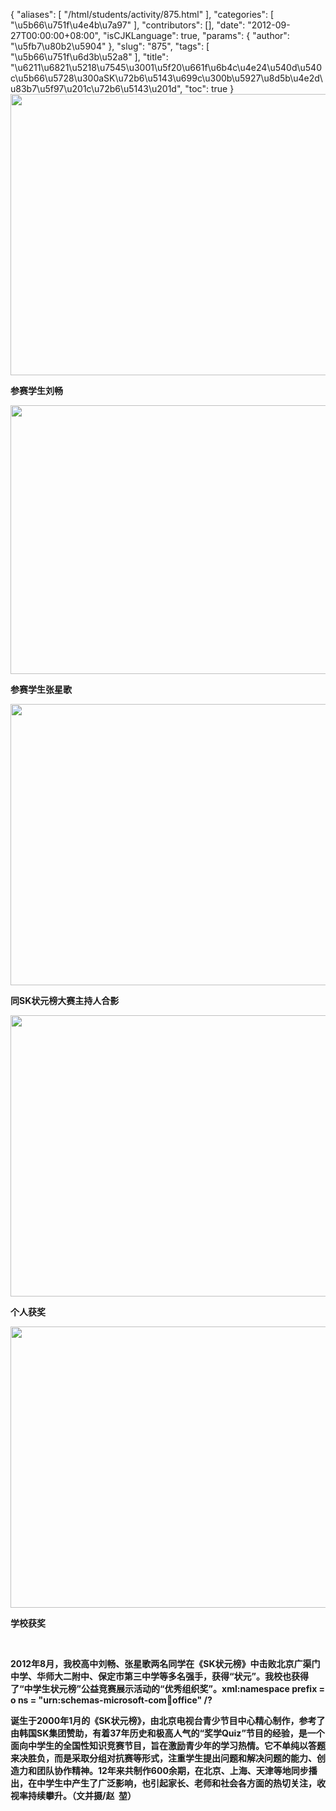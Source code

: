 {
    "aliases": [
        "/html/students/activity/875.html"
    ],
    "categories": [
        "\u5b66\u751f\u4e4b\u7a97"
    ],
    "contributors": [],
    "date": "2012-09-27T00:00:00+08:00",
    "isCJKLanguage": true,
    "params": {
        "author": "\u5fb7\u80b2\u5904"
    },
    "slug": "875",
    "tags": [
        "\u5b66\u751f\u6d3b\u52a8"
    ],
    "title": "\u6211\u6821\u5218\u7545\u3001\u5f20\u661f\u6b4c\u4e24\u540d\u540c\u5b66\u5728\u300aSK\u72b6\u5143\u699c\u300b\u5927\u8d5b\u4e2d\u83b7\u5f97\u201c\u72b6\u5143\u201d",
    "toc": true
}
**<img
    src="https://cdn.tfls.online/mirror/full/c254e8002a81ecfe0f25fd2e71c468dd9ee55ff5.jpg"
    style="display:block;margin-left:auto;margin-right:auto;"
    decoding="async"
    fetchpriority="auto"
    loading="lazy"
    height="450"
    width="600"
/>**

**参赛学生刘畅**

**<img
    src="https://cdn.tfls.online/mirror/full/db2d0b4a4a4390103122772bcaa838ce4dfb9105.jpg"
    style="display:block;margin-left:auto;margin-right:auto;"
    decoding="async"
    fetchpriority="auto"
    loading="lazy"
    height="430"
    width="537"
/>**

**参赛学生张星歌**

**<img
    src="https://cdn.tfls.online/mirror/full/fdb38513add30d5912f8c90255bbe50f2d71bd8a.jpg"
    style="display:block;margin-left:auto;margin-right:auto;"
    decoding="async"
    fetchpriority="auto"
    loading="lazy"
    height="450"
    width="600"
/>**

**同SK状元榜大赛主持人合影**

**<img
    src="https://cdn.tfls.online/mirror/full/f540937cac7960bb2c9a5097d322e4c46bcdeb0c.jpg"
    style="display:block;margin-left:auto;margin-right:auto;"
    decoding="async"
    fetchpriority="auto"
    loading="lazy"
    height="450"
    width="600"
/>**

**个人获奖**

**<img
    src="https://cdn.tfls.online/mirror/full/b3cb51f9e2bc229ae136d05289304692bf0bc244.jpg"
    style="display:block;margin-left:auto;margin-right:auto;"
    decoding="async"
    fetchpriority="auto"
    loading="lazy"
    height="450"
    width="600"
/>**

**学校获奖**

 

**2012年8月，我校高中刘畅、张星歌两名同学在《SK状元榜》中击败北京广渠门中学、华师大二附中、保定市第三中学等多名强手，获得“状元”。我校也获得了“中学生状元榜”公益竞赛展示活动的“优秀组织奖”。xml:namespace prefix = o ns = "urn:schemas-microsoft-com:office:office" /?**

**诞生于2000年1月的《SK状元榜》，由北京电视台青少节目中心精心制作，参考了由韩国SK集团赞助，有着37年历史和极高人气的“奖学Quiz”节目的经验，是一个面向中学生的全国性知识竞赛节目，旨在激励青少年的学习热情。它不单纯以答题来决胜负，而是采取分组对抗赛等形式，注重学生提出问题和解决问题的能力、创造力和团队协作精神。12年来共制作600余期，在北京、上海、天津等地同步播出，在中学生中产生了广泛影响，也引起家长、老师和社会各方面的热切关注，收视率持续攀升。（文并摄/赵  堃）**

